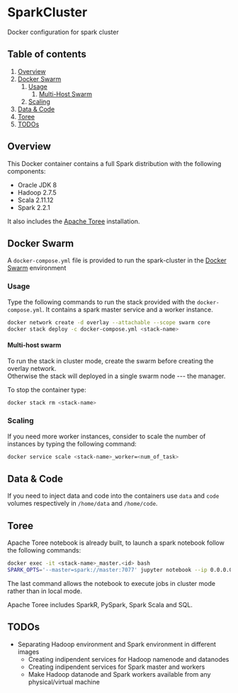 # SparkCluster

Docker configuration for spark cluster

## Table of contents

1. [Overview](#overview)
2. [Docker Swarm](#docker-swarm)
   1. [Usage](#usage)
      1. [Multi-Host Swarm](#multi-host-swarm)
   2. [Scaling](#scaling)
3. [Data & Code](#data-&-code)
4. [Toree](#toree)
5. [TODOs](#todos)

## Overview
This Docker container contains a full Spark distribution with the following components:

* Oracle JDK 8
* Hadoop 2.7.5
* Scala 2.11.12
* Spark 2.2.1

It also includes the [Apache Toree](https://github.com/apache/incubator-toree) installation.
## Docker Swarm
A `docker-compose.yml` file is provided to run the spark-cluster in the [Docker Swarm](https://docs.docker.com/engine/swarm/) environment

### Usage
Type the following commands to run the stack provided with the `docker-compose.yml`. It contains a spark master service and a worker instance. 
```bash
docker network create -d overlay --attachable --scope swarm core  
docker stack deploy -c docker-compose.yml <stack-name>
```

#### Multi-host swarm
To run the stack in cluster mode, create the swarm before creating the overlay network.   
Otherwise the stack will deployed in a single swarm node --- the manager. 

To stop the container type:
```bash
docker stack rm <stack-name>
```

### Scaling
If you need more worker instances, consider to scale the number of instances by typing the following command:
```bash
docker service scale <stack-name>_worker=<num_of_task>
```

## Data & Code
If you need to inject data and code into the containers use `data` and `code` volumes respectively in `/home/data` and `/home/code`.

## Toree
Apache Toree notebook is already built, to launch a spark notebook follow the following commands:
```bash
docker exec -it <stack-name>_master.<id> bash
SPARK_OPTS='--master=spark://master:7077' jupyter notebook --ip 0.0.0.0 --allow-root
```

The last command allows the notebook to execute jobs in cluster mode rather than in local mode. 

Apache Toree includes SparkR, PySpark, Spark Scala and SQL. 


## TODOs
* Separating Hadoop environment and Spark environment in different images  
   - Creating indipendent services for Hadoop namenode and datanodes  
   - Creating indipendent services for Spark master and workers
   - Make Hadoop datanode and Spark workers available from any physical/virtual machine
